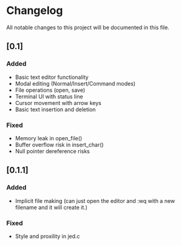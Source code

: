 # Changelog
All notable changes to this project will be documented in this file.

## [0.1] 
### Added
- Basic text editor functionality
- Modal editing (Normal/Insert/Command modes)
- File operations (open, save)
- Terminal UI with status line
- Cursor movement with arrow keys
- Basic text insertion and deletion

### Fixed
- Memory leak in open_file()
- Buffer overflow risk in insert_char()
- Null pointer dereference risks

## [0.1.1]
### Added
- Implicit file making (can just open the editor and :wq with a new filename and it will create it.)

### Fixed
- Style and proxility in jed.c
